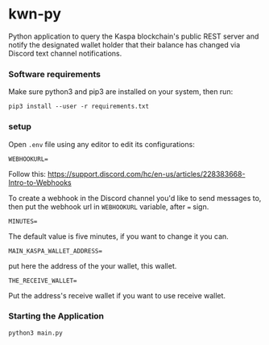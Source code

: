 # kwn-py
Python application to query the Kaspa blockchain's public REST server and notify the designated wallet holder that their balance has changed via Discord text channel notifications.


### Software requirements

Make sure python3 and pip3 are installed on your system, then run:

`pip3 install --user -r requirements.txt`

### setup
Open `.env` file using any editor to edit its configurations:

`WEBHOOKURL=`
 
Follow this:
https://support.discord.com/hc/en-us/articles/228383668-Intro-to-Webhooks

To create a webhook in the Discord channel you'd like to send messages to, then put the webhook url in `WEBHOOKURL` variable, after `=` sign.
 
`MINUTES=`

The default value is five minutes, if you want to change it you can.

`MAIN_KASPA_WALLET_ADDRESS=`

put here the address of the your wallet, this wallet.

`THE_RECEIVE_WALLET=`

Put the address's receive wallet if you want to use receive wallet.

### Starting the Application

`python3 main.py`
